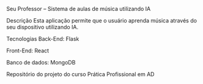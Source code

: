 Seu Professor – Sistema de aulas de música utilizando IA

Descrição
Esta aplicação permite que o usuário aprenda música através do seu dispositivo utilizando IA.

Tecnologias
Back-End: Flask

Front-End: React

Banco de dados: MongoDB

Repositório do projeto do curso Prática Profissional em AD
